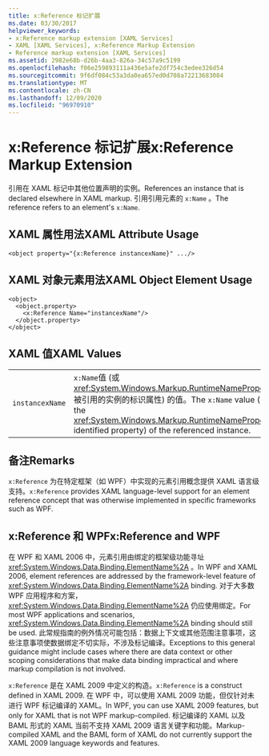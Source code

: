```yaml
---
title: x:Reference 标记扩展
ms.date: 03/30/2017
helpviewer_keywords:
- x:Reference markup extension [XAML Services]
- XAML [XAML Services], x:Reference Markup Extension
- Reference markup extension [XAML Services]
ms.assetid: 2982e68b-d26b-4aa3-826a-34c57a9c5199
ms.openlocfilehash: f06e259893111a436e5afe2df754c3edee326d54
ms.sourcegitcommit: 9f6df084c53a3da0ea657ed0d708a72213683084
ms.translationtype: MT
ms.contentlocale: zh-CN
ms.lasthandoff: 12/09/2020
ms.locfileid: "96970910"
---
```

# <a name="xreference-markup-extension"></a><span data-ttu-id="d9139-102">x:Reference 标记扩展</span><span class="sxs-lookup"><span data-stu-id="d9139-102">x:Reference Markup Extension</span></span>

<span data-ttu-id="d9139-103">引用在 XAML 标记中其他位置声明的实例。</span><span class="sxs-lookup"><span data-stu-id="d9139-103">References an instance that is declared elsewhere in XAML markup.</span></span> <span data-ttu-id="d9139-104">引用引用元素的 `x:Name` 。</span><span class="sxs-lookup"><span data-stu-id="d9139-104">The reference refers to an element's `x:Name`.</span></span>

## <a name="xaml-attribute-usage"></a><span data-ttu-id="d9139-105">XAML 属性用法</span><span class="sxs-lookup"><span data-stu-id="d9139-105">XAML Attribute Usage</span></span>

```xaml
<object property="{x:Reference instancexName}" .../>
```

## <a name="xaml-object-element-usage"></a><span data-ttu-id="d9139-106">XAML 对象元素用法</span><span class="sxs-lookup"><span data-stu-id="d9139-106">XAML Object Element Usage</span></span>

```xaml
<object>
  <object.property>
    <x:Reference Name="instancexName"/>
  </object.property>
</object>
```

## <a name="xaml-values"></a><span data-ttu-id="d9139-107">XAML 值</span><span class="sxs-lookup"><span data-stu-id="d9139-107">XAML Values</span></span>

|||
|-|-|
|`instancexName`|<span data-ttu-id="d9139-108">`x:Name`值 (或 <xref:System.Windows.Markup.RuntimeNamePropertyAttribute> 被引用的实例的标识属性) 的值。</span><span class="sxs-lookup"><span data-stu-id="d9139-108">The `x:Name` value (or value of the <xref:System.Windows.Markup.RuntimeNamePropertyAttribute>-identified property) of the referenced instance.</span></span>|

## <a name="remarks"></a><span data-ttu-id="d9139-109">备注</span><span class="sxs-lookup"><span data-stu-id="d9139-109">Remarks</span></span>

<span data-ttu-id="d9139-110">`x:Reference` 为在特定框架（如 WPF）中实现的元素引用概念提供 XAML 语言级支持。</span><span class="sxs-lookup"><span data-stu-id="d9139-110">`x:Reference` provides XAML language-level support for an element reference concept that was otherwise implemented in specific frameworks such as WPF.</span></span>

## <a name="xreference-and-wpf"></a><span data-ttu-id="d9139-111">x:Reference 和 WPF</span><span class="sxs-lookup"><span data-stu-id="d9139-111">x:Reference and WPF</span></span>

<span data-ttu-id="d9139-112">在 WPF 和 XAML 2006 中，元素引用由绑定的框架级功能寻址 <xref:System.Windows.Data.Binding.ElementName%2A> 。</span><span class="sxs-lookup"><span data-stu-id="d9139-112">In WPF and XAML 2006, element references are addressed by the framework-level feature of <xref:System.Windows.Data.Binding.ElementName%2A> binding.</span></span> <span data-ttu-id="d9139-113">对于大多数 WPF 应用程序和方案， <xref:System.Windows.Data.Binding.ElementName%2A> 仍应使用绑定。</span><span class="sxs-lookup"><span data-stu-id="d9139-113">For most WPF applications and scenarios, <xref:System.Windows.Data.Binding.ElementName%2A> binding should still be used.</span></span> <span data-ttu-id="d9139-114">此常规指南的例外情况可能包括：数据上下文或其他范围注意事项，这些注意事项使数据绑定不切实际，不涉及标记编译。</span><span class="sxs-lookup"><span data-stu-id="d9139-114">Exceptions to this general guidance might include cases where there are data context or other scoping considerations that make data binding impractical and where markup compilation is not involved.</span></span>

<span data-ttu-id="d9139-115">`x:Reference` 是在 XAML 2009 中定义的构造。</span><span class="sxs-lookup"><span data-stu-id="d9139-115">`x:Reference` is a construct defined in XAML 2009.</span></span> <span data-ttu-id="d9139-116">在 WPF 中，可以使用 XAML 2009 功能，但仅针对未进行 WPF 标记编译的 XAML。</span><span class="sxs-lookup"><span data-stu-id="d9139-116">In WPF, you can use XAML 2009 features, but only for XAML that is not WPF markup-compiled.</span></span> <span data-ttu-id="d9139-117">标记编译的 XAML 以及 BAML 形式的 XAML 当前不支持 XAML 2009 语言关键字和功能。</span><span class="sxs-lookup"><span data-stu-id="d9139-117">Markup-compiled XAML and the BAML form of XAML do not currently support the XAML 2009 language keywords and features.</span></span>
